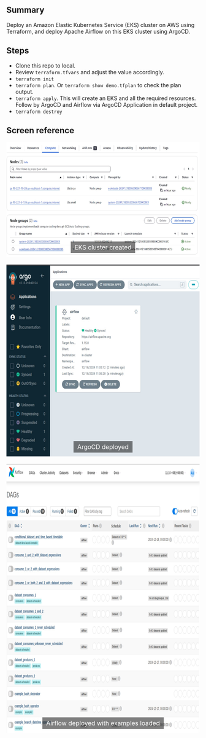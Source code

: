## Summary
Deploy an Amazon Elastic Kubernetes Service (EKS) cluster on AWS using Terraform, and deploy Apache Airflow on this EKS cluster using ArgoCD.

## Steps
- Clone this repo to local.
- Review `terraform.tfvars` and adjust the value accordingly.
- `terraform init`
- `terraform plan`. Or `terraform show demo.tfplan` to check the plan output.
- `terraform apply`. This will create an EKS and all the required resources. Follow by ArgoCD and Airflow via ArgoCD Application in default project. 
- `terraform destroy`

## Screen reference
<div style="position: relative; display: block; margin-bottom: 20px; width: fit-content;">
  <div style="position: absolute; bottom: 10px; left: 50%; transform: translateX(-50%); background-color: rgba(0, 0, 0, 0.5); color: white; padding: 5px 10px; font-size: 16px; text-align: center; white-space: nowrap;">
    EKS cluster created
  </div>
  <img src="/assets/node-groups-ready.jpg" style="display: block; width: 700px; height: 300px;">
  <p></p>
</div>

<div style="position: relative; display: block; margin-bottom: 20px; width: fit-content;">
  <div style="position: absolute; bottom: 10px; left: 50%; transform: translateX(-50%); background-color: rgba(0, 0, 0, 0.5); color: white; padding: 5px 10px; font-size: 16px; text-align: center; white-space: nowrap;">
    ArgoCD deployed
  </div>
  <img src="/assets/argocd-ready.jpg" style="display: block; width: 700px; height: 500px;">
  <p></p>
</div>

<div style="position: relative; display: block; margin-bottom: 20px; width: fit-content;">
  <div style="position: absolute; bottom: 10px; left: 50%; transform: translateX(-50%); background-color: rgba(0, 0, 0, 0.5); color: white; padding: 5px 10px; font-size: 16px; text-align: center; white-space: nowrap;">
    Airflow deployed with examples loaded
  </div>
  <img src="/assets/airflow-ready-with-examples-loaded.jpg" style="display: block; width: 900px; height: 700px;">
  <p></p>
</div>